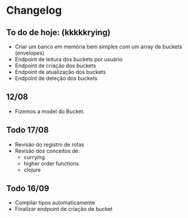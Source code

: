 # Changelog

## To do de hoje: (kkkkkrying)

- Criar um banco em memória bem simples com um array de buckets (envelopes)
- Endpoint de leitura dos buckets por usuário
- Endpoint de criação dos buckets
- Endpoint de atualização dos buckets
- Endpoint de deleção dos buckets

## 12/08 

- Fizemos a model do Bucket.

## Todo 17/08

- Revisão do registro de rotas
- Revisão dos conceitos de:
    - currying
    - higher order functions
    - clojure

## Todo 16/09

- Compilar tipos automaticamente
- Finalizar endpoint de criação de bucket
